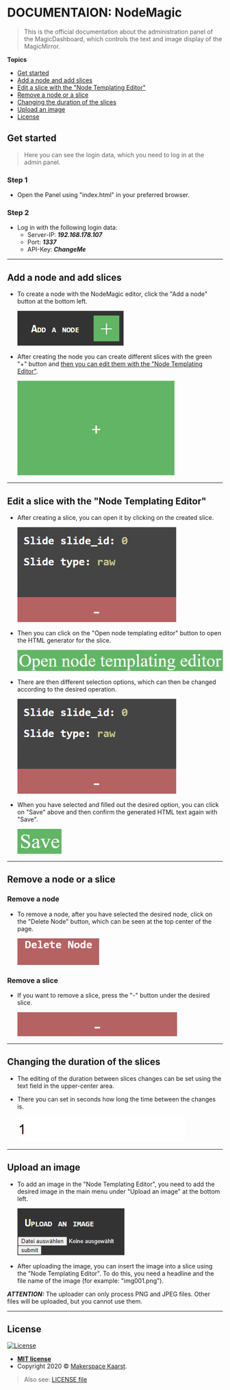 # DOCUMENTAION: NodeMagic

> This is the official documentation about the administration panel of the MagicDashboard, which controls the text and image display of the MagicMirror.

**Topics**

- [Get started](#get-started)
- [Add a node and add slices](#add-a-node-and-add-slices)
- [Edit a slice with the "Node Templating Editor"](#edit-a-slice-with-the-node-templating-editor)
- [Remove a node or a slice](#remove-a-node-or-a-slice)
- [Changing the duration of the slices](#changing-the-duration-of-the-slices)
- [Upload an image](#upload-an-image)
- [License](#license)

<!---
TODO:

- [Delete an image](#delete-an-image]
- 
--->

## Get started

> Here you can see the login data, which you need to log in at the admin panel.

### Step 1

- Open the Panel using "index.html" in your preferred browser.

### Step 2

- Log in with the following login data:
  - Server-IP: ***192.168.178.107***
  - Port: ***1337***
  - API-Key: ***ChangeMe***

---

## Add a node and add slices

- To create a node with the NodeMagic editor, click the "Add a node" button at the bottom left.

  ![Add a node](img/add_a_node.png)

- After creating the node you can create different slices with the green "+" button and [then you can edit them with the "Node Templating Editor"](#edit-a-slice-with-the-node-templating-editor).

  ![Add a slice](img/add_a_slice.png)

---

## Edit a slice with the "Node Templating Editor"

- After creating a slice, you can open it by clicking on the created slice.

  ![Click on a slice](img/click_on_a_slice.png)

- Then you can click on the "Open node templating editor" button to open the HTML generator for the slice.

  ![Open node templating editor](img/open_node_templating_editor.png)

- There are then different selection options, which can then be changed according to the desired operation.

  ![Click on a slice](img/click_on_a_slice.png)

- When you have selected and filled out the desired option, you can click on "Save" above and then confirm the generated HTML text again with "Save".

  ![Save](img/save.png)

---

## Remove a node or a slice

### Remove a node

- To remove a node, after you have selected the desired node, click on the "Delete Node" button, which can be seen at the top center of the page.

  ![Delete a node](img/delete_a_node.png)

### Remove a slice

- If you want to remove a slice, press the "-" button under the desired slice.

  ![Delete a slice](img/delete_a_slice.png)

---

## Changing the duration of the slices

- The editing of the duration between slices changes can be set using the text field in the upper-center area.
- There you can set in seconds how long the time between the changes is.

  ![Changing the duration of the slices](img/changing_the_duration_of_the_slices.png)

---

## Upload an image

- To add an image in the "Node Templating Editor", you need to add the desired image in the main menu under "Upload an image" at the bottom left.

  ![Upload an image](img/upload_an_image.png)

- After uploading the image, you can insert the image into a slice using the "Node Templating Editor". To do this, you need a headline and the file name of the image (for example: "img001.png").

***ATTENTION:*** The uploader can only process PNG and JPEG files. Other files will be uploaded, but you cannot use them.

---

## License

[![License](http://img.shields.io/:license-mit-blue.svg?style=flat-square)](/LICENSE)

- **[MIT license](http://opensource.org/licenses/mit-license.php)**
- Copyright 2020 © <a href="http://makerspace.jh220.de" target="_blank">Makerspace Kaarst</a>.

> Also see: [LICENSE file](/LICENSE)